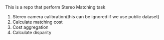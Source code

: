 This is a repo that perform Stereo Matching task
1. Stereo camera calibration(this can be ignored if we use public dataset)
2. Calculate matching cost
3. Cost aggregation
4. Calculate disparity 


